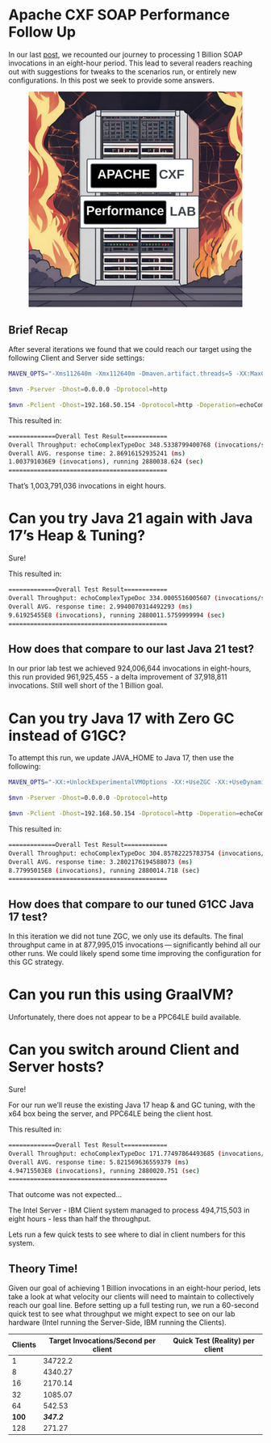 # Apache CXF SOAP Performance Follow Up

In our last
[post](https://github.com/savoirtech/apache-cxf-soap-performance), we
recounted our journey to processing 1 Billion SOAP invocations in an
eight-hour period. This lead to several readers reaching out with
suggestions for tweaks to the scenarios run, or entirely new
configurations. In this post we seek to provide some answers.

<figure>
<img src="./assets/images/CXFLab.png" alt="CXFLab" />
</figure>

## Brief Recap

After several iterations we found that we could reach our target using
the following Client and Server side settings:

``` bash
MAVEN_OPTS="-Xms112640m -Xmx112640m -Dmaven.artifact.threads=5 -XX:MaxGCPauseMillis=600 -XX:+ParallelRefProcEnabled"
```

``` bash
$mvn -Pserver -Dhost=0.0.0.0 -Dprotocol=http
```

``` bash
$mvn -Pclient -Dhost=192.168.50.154 -Dprotocol=http -Doperation=echoComplexTypeDoc -Dthreads=100 -Dtime=28800
```

This resulted in:

``` bash
=============Overall Test Result============
Overall Throughput: echoComplexTypeDoc 348.5338799400768 (invocations/sec)
Overall AVG. response time: 2.86916152935241 (ms)
1.003791036E9 (invocations), running 2880038.624 (sec)
============================================
```

That’s 1,003,791,036 invocations in eight hours.

# Can you try Java 21 again with Java 17’s Heap & Tuning?

Sure!

This resulted in:

``` bash
=============Overall Test Result============
Overall Throughput: echoComplexTypeDoc 334.0005516005607 (invocations/sec)
Overall AVG. response time: 2.9940070314492293 (ms)
9.61925455E8 (invocations), running 2880011.5759999994 (sec)
============================================
```

## How does that compare to our last Java 21 test?

In our prior lab test we achieved 924,006,644 invocations in
eight-hours, this run provided 961,925,455 - a delta improvement of
37,918,811 invocations. Still well short of the 1 Billion goal.

# Can you try Java 17 with Zero GC instead of G1GC?

To attempt this run, we update JAVA_HOME to Java 17, then use the
following:

``` bash
MAVEN_OPTS="-XX:+UnlockExperimentalVMOptions -XX:+UseZGC -XX:+UseDynamicNumberOfGCThreads -Xms112640m -Xmx112640m -Dmaven.artifact.threads=5"
```

``` bash
$mvn -Pserver -Dhost=0.0.0.0 -Dprotocol=http
```

``` bash
$mvn -Pclient -Dhost=192.168.50.154 -Dprotocol=http -Doperation=echoComplexTypeDoc -Dthreads=100 -Dtime=28800
```

This resulted in:

``` bash
=============Overall Test Result============
Overall Throughput: echoComplexTypeDoc 304.85782225783754 (invocations/sec)
Overall AVG. response time: 3.2802176194588073 (ms)
8.77995015E8 (invocations), running 2880014.718 (sec)
============================================
```

## How does that compare to our tuned G1CC Java 17 test?

In this iteration we did not tune ZGC, we only use its defaults. The
final throughput came in at 877,995,015 invocations — significantly
behind all our other runs. We could likely spend some time improving the
configuration for this GC strategy.

# Can you run this using GraalVM?

Unfortunately, there does not appear to be a PPC64LE build available.

# Can you switch around Client and Server hosts?

Sure!

For our run we’ll reuse the existing Java 17 heap & and GC tuning, with
the x64 box being the server, and PPC64LE being the client host.

This resulted in:

``` bash
=============Overall Test Result============
Overall Throughput: echoComplexTypeDoc 171.77497864493685 (invocations/sec)
Overall AVG. response time: 5.821569636559379 (ms)
4.94715503E8 (invocations), running 2880020.751 (sec)
============================================
```

That outcome was not expected…​

The Intel Server - IBM Client system managed to process 494,715,503 in
eight hours - less than half the throughput.

Lets run a few quick tests to see where to dial in client numbers for
this system.

## Theory Time!

Given our goal of achieving 1 Billion invocations in an eight-hour
period, lets take a look at what velocity our clients will need to
maintain to collectively reach our goal line. Before setting up a full
testing run, we run a 60-second quick test to see what throughput we
might expect to see on our lab hardware (Intel running the Server-Side,
IBM running the Clients).

| Clients | Target Invocations/Second per client | Quick Test (Reality) per client |
|----|----|----|
| 1 | 34722.2 |  |
| 8 | 4340.27 |  |
| 16 | 2170.14 |  |
| 32 | 1085.07 |  |
| 64 | 542.53 |  |
| **100** | ***347.2*** |  |
| 128 | 271.27 |  |
